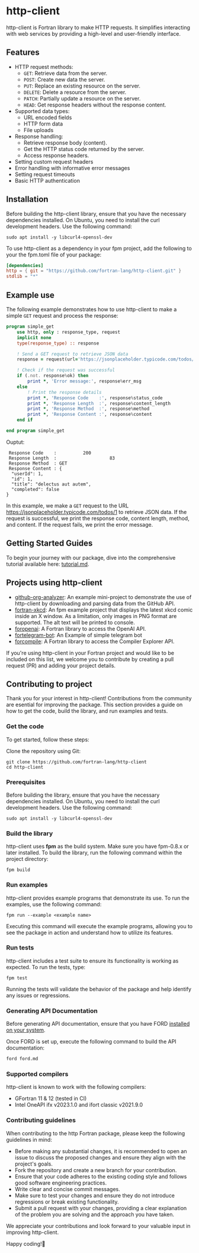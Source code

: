 # http-client

http-client is Fortran library to make HTTP requests.
It simplifies interacting with web services by providing a high-level and
user-friendly interface.

## Features

* HTTP request methods:
  - `GET`: Retrieve data from the server.
  - `POST`: Create new data the server.
  - `PUT`: Replace an existing resource on the server.
  - `DELETE`: Delete a resource from the server.
  - `PATCH`: Partially update a resource on the server.
  - `HEAD`: Get response headers without the response content.
* Supported data types:
  - URL encoded fields
  - HTTP form data
  - File uploads
* Response handling:
  - Retrieve response body (content).
  - Get the HTTP status code returned by the server.
  - Access response headers.
* Setting custom request headers
* Error handling with informative error messages
* Setting request timeouts
* Basic HTTP authentication

## Installation

Before building the http-client library, ensure that you have the necessary
dependencies installed. On Ubuntu, you need to install the curl development
headers. Use the following command:

```
sudo apt install -y libcurl4-openssl-dev
```

To use http-client as a dependency in your fpm project, add the following to
your the fpm.toml file of your package:

```toml
[dependencies]
http = { git = "https://github.com/fortran-lang/http-client.git" }
stdlib = "*"
```

## Example use

The following example demonstrates how to use http-client to make a simple `GET`
request and process the response:

```fortran
program simple_get
    use http, only : response_type, request
    implicit none
    type(response_type) :: response

    ! Send a GET request to retrieve JSON data
    response = request(url='https://jsonplaceholder.typicode.com/todos/1')

    ! Check if the request was successful
    if (.not. response%ok) then
        print *, 'Error message:', response%err_msg
    else
        ! Print the response details
        print *, 'Response Code    :', response%status_code
        print *, 'Response Length  :', response%content_length
        print *, 'Response Method  :', response%method
        print *, 'Response Content :', response%content
    end if

end program simple_get

```

Ouptut: 

```
 Response Code    :          200
 Response Length  :                    83
 Response Method  : GET
 Response Content : {
  "userId": 1,
  "id": 1,
  "title": "delectus aut autem",
  "completed": false
}
```

In this example, we make a `GET` request to the URL
https://jsonplaceholder.typicode.com/todos/1 to retrieve JSON data.
If the request is successful, we print the response code, content length,
method, and content. If the request fails, we print the error message.

## Getting Started Guides

To begin your journey with our package, dive into the comprehensive tutorial
available here: [tutorial.md](./tutorial/tutorial.md).

## Projects using http-client

* [github-org-analyzer](https://github.com/rajkumardongre/github-org-analyzer):
An example mini-project to demonstrate the use of http-client by downloading
and parsing data from the GitHub API.
* [fortran-xkcd](https://github.com/rajkumardongre/fortran-xkcd/tree/http_client_version):
An fpm example project that displays the latest xkcd comic inside an X window.
As a limitation, only images in PNG format are supported.
The alt text will be printed to console.
* [foropenai](https://github.com/gha3mi/foropenai): A Fortran library to access the OpenAI API.
* [fortelegram-bot](https://github.com/vypivshiy/fortelegram-bot): An Example of simple telegram bot
* [forcompile](https://github.com/gha3mi/forcompile): A Fortran library to access the Compiler Explorer API.
  
If you're using http-client in your Fortran project and would like to be
included on this list, we welcome you to contribute by creating a pull request
(PR) and adding your project details. 

## Contributing to project

Thank you for your interest in http-client! Contributions from the community
are esential for improving the package. This section provides a guide on how to
get the code, build the library, and run examples and tests.

### Get the code

To get started, follow these steps:

Clone the repository using Git:

```
git clone https://github.com/fortran-lang/http-client
cd http-client
```

### Prerequisites

Before building the library, ensure that you have the necessary dependencies
installed. On Ubuntu, you need to install the curl development headers.
Use the following command:

```
sudo apt install -y libcurl4-openssl-dev
```

### Build the library

http-client uses **fpm** as the build system. Make sure you have fpm-0.8.x or
later installed. To build the library, run the following command within the
project directory:


```
fpm build
```

### Run examples

http-client provides example programs that demonstrate its use. To run the
examples, use the following command:

```
fpm run --example <example name>
```

Executing this command will execute the example programs, allowing you to see
the package in action and understand how to utilize its features.

### Run tests

http-client includes a test suite to ensure its functionality is working as
expected. To run the tests, type:

```
fpm test
```

Running the tests will validate the behavior of the package and help identify
any issues or regressions.

### Generating API Documentation

Before generating API documentation, ensure that you have FORD
[installed on your system](https://github.com/Fortran-FOSS-Programmers/ford#installation).

Once FORD is set up, execute the following command to build the API documentation:

```bash
ford ford.md
```

### Supported compilers

http-client is known to work with the following compilers:

* GFortran 11 & 12 (tested in CI)
* Intel OneAPI ifx v2023.1.0 and ifort classic v2021.9.0

### Contributing guidelines

When contributing to the http Fortran package, please keep the following guidelines in mind:

* Before making any substantial changes, it is recommended to open an issue to discuss the proposed changes and ensure they align with the project's goals.
* Fork the repository and create a new branch for your contribution.
* Ensure that your code adheres to the existing coding style and follows good software engineering practices.
* Write clear and concise commit messages.
* Make sure to test your changes and ensure they do not introduce regressions or break existing functionality.
* Submit a pull request with your changes, providing a clear explanation of the problem you are solving and the approach you have taken.

We appreciate your contributions and look forward to your valuable input in improving http-client.

Happy coding!👋